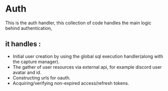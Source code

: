 # Auth

This is the auth handler, this collection of code handles the main logic behind authentication,

## it handles :
 - Initial user creation by using the global sql execution handler(along with the capture manager).
 - The gather of user resources via external api, for example discord user avatar and id.
 - Constructing urls for oauth.
 - Acquiring/verifying non-expired access/refresh tokens.

